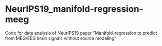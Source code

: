 # NeurIPS19_manifold-regression-meeg
Code for data analysis of NeurIPS19 paper "Manifold-regression to predict from MEG/EEG brain signals without source modeling"
